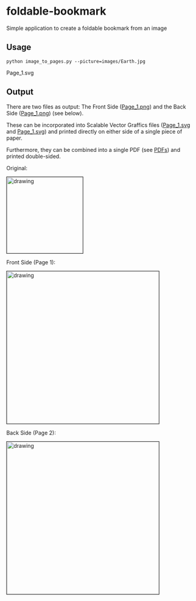 # foldable-bookmark
Simple application to create a foldable bookmark from an image

## Usage

```python image_to_pages.py --picture=images/Earth.jpg```

Page_1.svg

## Output

There are two files as output: The Front Side ([Page_1.png](images/Page_1.png)) and the Back Side ([Page_1.png](images/Page_1.png)) (see below).

These can be incorporated into Scalable Vector Graffics files ([Page_1.svg](images/Page_1.svg) and [Page_1.svg](images/Page_1.svg)) and printed directly on either side of a single piece of paper.

Furthermore, they can be combined into a single PDF (see [PDFs](PDFs/)) and printed double-sided.

Original:

<img src="./images/Earth.jpg" alt="drawing" width="200" border=1px/>

Front Side (Page 1):

<img src="./images/Page_1.png" alt="drawing" width="400"  border=1px/> 

Back Side (Page 2):

<img src="./images/Page_2.png" alt="drawing" width="400"  border=1px/>
